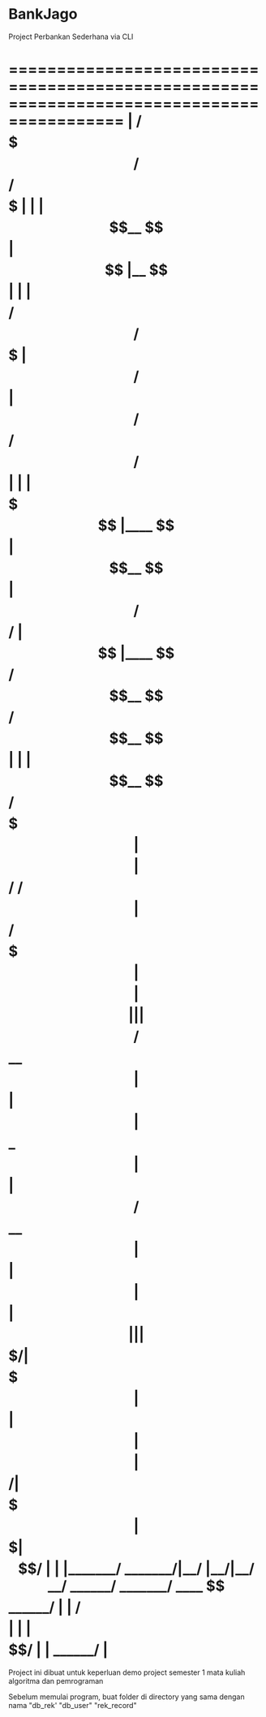 # BankJago
Project Perbankan Sederhana via CLI

==========================================================================================
|  /$$$$$$$                      /$$                /$$$$$                               |
| | $$__  $$                    | $$               |__  $$                               |
| | $$    $$  /$$$$$$  /$$$$$$$ | $$   /$$            | $$  /$$$$$$   /$$$$$$   /$$$$$$  |
| | $$$$$$$  |____  $$| $$__  $$| $$  /$$/            | $$ |____  $$ /$$__  $$ /$$__  $$ |
| | $$__  $$  /$$$$$$$| $$    $$| $$$$$$/        /$$  | $$  /$$$$$$$| $$    $$| $$    $$ |
| | $$    $$ /$$__  $$| $$  | $$| $$_  $$       | $$  | $$ /$$__  $$| $$  | $$| $$  | $$ |
| | $$$$$$$/|  $$$$$$$| $$  | $$| $$    $$      |  $$$$$$/|  $$$$$$$|  $$$$$$$|  $$$$$$/ |
| |_______/   _______/|__/  |__/|__/   __/        ______/   _______/  ____  $$  ______/  |
|                                                                    /$$    $$           |
|                                                                   |  $$$$$$/           |
|                                                                     ______/            |
==========================================================================================

Project ini dibuat untuk keperluan demo project semester 1 mata kuliah algoritma dan pemrograman


Sebelum memulai program, buat folder di directory yang sama dengan nama 
    "db_rek'
    "db_user"
    "rek_record"